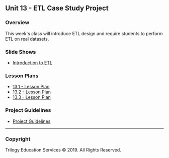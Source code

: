 ## Unit 13 - ETL Case Study Project

### Overview

This week's class will introduce ETL design and require students to perform ETL on real datasets.

### Slide Shows

* [Introduction to ETL](https://drive.google.com/open?id=1S1mXf-CGn1Xo3qXGUWN76KAOAB7gbiEadrdFK4CX43Q)

### Lesson Plans

* [13.1 - Lesson Plan](1/LessonPlan.md)
* [13.2 - Lesson Plan](2/LessonPlan.md)
* [13.3 - Lesson Plan](3/LessonPlan.md)

### Project Guidelines

* [Project Guidelines](Supplemental/ProjectGuideLines/README.md)

- - -

### Copyright

Trilogy Education Services © 2019. All Rights Reserved.
